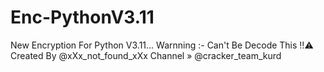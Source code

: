 # Enc-PythonV3.11
New Encryption For Python V3.11... Warnning :- Can't Be Decode This ‼️⚠️ Created By @xXx_not_found_xXx Channel » @cracker_team_kurd
